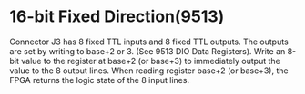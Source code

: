 # 16-bit Fixed Direction\(9513\)

Connector J3 has 8 fixed TTL inputs and 8 fixed TTL outputs. The outputs are set by writing to base+2 or 3. \(See 9513 DIO Data Registers\). Write an 8-bit value to the register at base+2 \(or base+3\) to immediately output the value to the 8 output lines. When reading register base+2 \(or base+3\), the FPGA returns the logic state of the 8 input lines.


